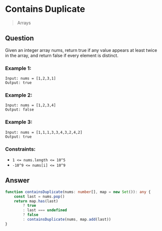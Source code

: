# Contains Duplicate
> Arrays

## Question

Given an integer array nums, return true if any value appears at least twice in the array, and return false if every element is distinct.

### Example 1:
```
Input: nums = [1,2,3,1]
Output: true
```

### Example 2:
```
Input: nums = [1,2,3,4]
Output: false
```

### Example 3:
```
Input: nums = [1,1,1,3,3,4,3,2,4,2]
Output: true
```

### Constraints:

- ```1 <= nums.length <= 10^5```
- ```-10^9 <= nums[i] <= 10^9```

## Answer

```typescript
function containsDuplicate(nums: number[], map = new Set()): any {
    const last = nums.pop()
    return map.has(last)
        ? true
        : last === undefined
        ? false
        : containsDuplicate(nums, map.add(last))
}
```
